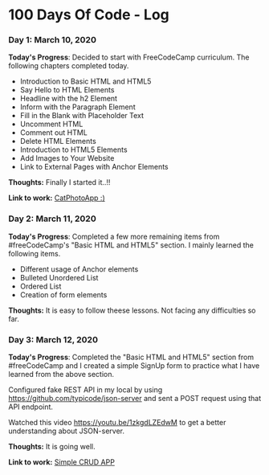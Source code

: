 # 100 Days Of Code - Log

### Day 1: March 10, 2020

**Today's Progress**: Decided to start with FreeCodeCamp curriculum. The following chapters completed today.

- Introduction to Basic HTML and HTML5
- Say Hello to HTML Elements
- Headline with the h2 Element
- Inform with the Paragraph Element
- Fill in the Blank with Placeholder Text
- Uncomment HTML
- Comment out HTML
- Delete HTML Elements
- Introduction to HTML5 Elements
- Add Images to Your Website
- Link to External Pages with Anchor Elements


**Thoughts:** Finally I started it..!!

**Link to work:** [CatPhotoApp :)](https://codepen.io/jithinkmatthew/pen/vYOpoKd)


### Day 2: March 11, 2020

**Today's Progress**: Completed a few more remaining items from #freeCodeCamp's  "Basic HTML and HTML5" section. I mainly learned the following items.

- Different usage of Anchor elements 
- Bulleted Unordered List
- Ordered List
- Creation of form elements

**Thoughts:** It is easy to follow theese lessons. Not facing any difficulties so far. 


### Day 3: March 12, 2020

**Today's Progress**: Completed the "Basic HTML and HTML5" section from #freeCodeCamp and I created a simple SignUp form to practice what I have learned from the above section.

Configured fake REST API in my local by using https://github.com/typicode/json-server and sent a POST request using that API endpoint.

Watched this video https://youtu.be/1zkgdLZEdwM to get a better understanding about JSON-server.


**Thoughts:** It is going well. 

**Link to work:** [Simple CRUD APP](https://github.com/jithinkmatthew/crud-app)

